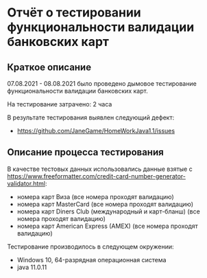 # Отчёт о тестировании функциональности валидации банковских карт

## Краткое описание

07.08.2021 - 08.08.2021 было проведено дымовое тестирование функциональности валидации банковских карт.

На тестирование затрачено: 2 часа

В результате тестирования выявлен следующий дефект:
* https://github.com/JaneGame/HomeWorkJava1.1/issues


## Описание процесса тестирования


В качестве тестовых данных использовались данные взятые с https://www.freeformatter.com/credit-card-number-generator-validator.html:
* номера карт Виза (все номера проходят валидацию)
* номера карт MasterCard (все номера проходят валидацию)
* номера карт Diners Club (международный и карт-бланш) (все номера проходят валидацию)
* номера карт American Express (AMEX) (все номера проходят валидацию)

Тестирование производилось в следующем окружении:
* Windows 10, 64-разрядная операционная система
* java 11.0.11
